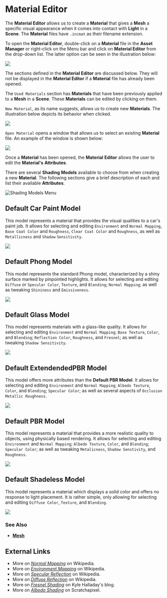 # Material Editor

The **Material Editor** allows us to create a **Material** that gives a **Mesh** a specific visual appearance when it comes into contact with **Light** in a **Scene**. The **Material** files have `.incmat` as their filename extension.

To open the **Material Editor**, double-click on a **Material** file in the **Asset Manager** or right-click on the Menu bar and click on **Material Editor** from the drop-down list. The latter option can be seen in the illustration below:

![](../.gitbook/assets/material-editor.PNG)

The sections defined in the **Material Editor** are discussed below. They will not be displayed in the **Material Editor** if a **Material** file has already been opened. 

The `Used Materials` section has **Materials** that have been previously applied to a **Mesh** in a **Scene**. These **Materials** can be edited by clicking on them.

`New Material`, as its name suggests, allows us to create new **Materials**. The illustration below depicts its behavior when clicked.

![](../.gitbook/assets/create-material.gif)

`Open Material` opens a window that allows us to select an existing **Material** file. An example of the window is shown below:

![](../.gitbook/assets/open-material-editor.PNG)

Once a **Material** has been opened, the **Material** **Editor** allows the user to edit the **Material's** **Attributes**. 

There are several **Shading** **Models** available to choose from when creating a new **Material**. The following sections give a brief description of each and list their available **Attributes**.

<!-- Along with ways to edit **Shadow** and **Texture**, **Incari** now supports the use of _normal mapping_ with the `Normal Maps` **Attribute**. This allows the user to upload a **Normal Map** file that, when applied, can improve the detail and complexity of a **Mesh** which is made up of a low number of polygons \(simply put, less complex\). This also helps streamline the rendering process. With this type of texture mapping, **Meshes** in **Incari** will seem as detailed as complicated ones, while being more efficient. !-->

<!--![](../.gitbook/assets/material-editor-1.png)

![](../.gitbook/assets/material-editor-2.png) !-->



![Shading Models Menu](../.gitbook/assets/materialeditordropdownmenu.png)

## Default Car Paint Model 

This model represents a material that provides the visual qualities to a car's paint job. It allows for selecting and editing `Environment` and `Normal Mapping`, `Base Coat Color` and `Roughness`, `Clear Coat Color` and `Roughness`, as well as `Metallicness` and `Shadow` `Sensitivity`.

![](../.gitbook/assets/defaultcarpaintmodel2.png)


## Default Phong Model 

This model represents the standard Phong model, characterized by a shiny surface marked by pinpointed highlights. It allows for selecting and editing `Diffuse` or `Specular Color`, `Texture`, and `Blending`; `Normal Mapping`; as well as tweaking `Shininess` and `Emissiveness`.

![](../.gitbook/assets/defaultphongmodel.png)



## Default Glass Model

This model represents materials with a glass-like quality. It allows for selecting and editing `Environment` and `Normal Mapping`; `Base Texture`, `Color`, and `Blending`; `Reflection Color`, `Roughness`, and `Fresnel`; as well as tweaking `Shadow Sensitivity`. 

![](../.gitbook/assets/defaultglassmodel.png)
## Default ExtendendedPBR Model

This model offers more attributes than the **Default PBR Model**. It allows for selecting and editing `Environment` and `Normal Mapping`; `Albedo Texture`, `Color`, and `Blending`; `Specular Color`; as well as several aspects of `Occlusion Metallic Roughness`.


![](../.gitbook/assets/defaultextendedpbrmodel.png)
## Default PBR Model

This model represents a material that provides a more realistic quality to objects, using physically based rendering. It allows for selecting and editing `Environment` and `Normal Mapping`; `Albedo Texture`, `Color`, and `Blending`; `Specular Color`; as well as tweaking `Metalicness`, `Shadow Senstivity`, and `Roughness`. 

![](../.gitbook/assets/defaultpbrmodel.png)
## Default Shadeless Model 

This model represents a material which displays a solid color and offers no response to light placement. It is rather simple, only allowing for selecting and editing `Diffuse Color`, `Texture`, and `Blending`. 

![](../.gitbook/assets/defaultshadelessmodel.png)
### See Also

* [**Mesh**](../getting-started/scene-objects/mesh.md)

## External Links

* More on [_Normal Mapping_](https://en.wikipedia.org/wiki/Normal_mapping) on Wikipedia.
* More on [*Environment Mapping*](https://en.wikipedia.org/wiki/Reflection_mapping) on Wikipedia. 
* More on [*Specular Reflection*](https://en.wikipedia.org/wiki/Specular_reflection) on Wikipedia.
* More on [*Diffuse Reflection*](https://en.wikipedia.org/wiki/Diffuse_reflection) on Wikipedia. 
* More on [*Fresnel Shading*](http://kylehalladay.com/blog/tutorial/2014/02/18/Fresnel-Shaders-From-The-Ground-Up.html) on Kyle Halladay's blog. 
* More on [*Albedo Shading*](https://www.scratchapixel.com/lessons/3d-basic-rendering/introduction-to-shading/diffuse-lambertian-shading#:~:text=albedo%20%3D%20reflect%20light%20incident%20light.%20In%20computer,often%20denoted%20with%20the%20Greek%20letter%20%CF%81%20%28rho%29.) on Scratchapixel. 

